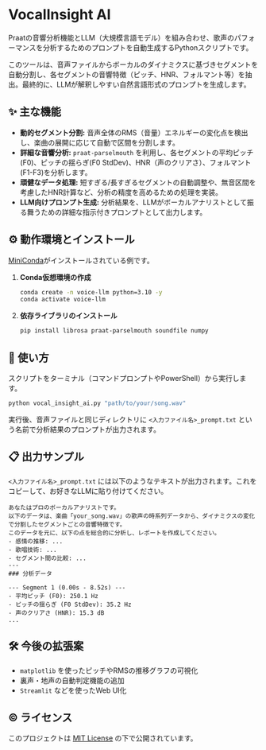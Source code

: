 # VocalInsight AI

Praatの音響分析機能とLLM（大規模言語モデル）を組み合わせ、歌声のパフォーマンスを分析するためのプロンプトを自動生成するPythonスクリプトです。

このツールは、音声ファイルからボーカルのダイナミクスに基づきセグメントを自動分割し、各セグメントの音響特徴（ピッチ、HNR、フォルマント等）を抽出。最終的に、LLMが解釈しやすい自然言語形式のプロンプトを生成します。

## ✨ 主な機能

- **動的セグメント分割:** 音声全体のRMS（音量）エネルギーの変化点を検出し、楽曲の展開に応じて自動で区間を分割します。
- **詳細な音響分析:** `praat-parselmouth` を利用し、各セグメントの平均ピッチ(F0)、ピッチの揺らぎ(F0 StdDev)、HNR（声のクリアさ）、フォルマント(F1-F3)を分析します。
- **頑健なデータ処理:** 短すぎる/長すぎるセグメントの自動調整や、無音区間を考慮したHNR計算など、分析の精度を高めるための処理を実装。
- **LLM向けプロンプト生成:** 分析結果を、LLMがボーカルアナリストとして振る舞うための詳細な指示付きプロンプトとして出力します。

## ⚙️ 動作環境とインストール

[MiniConda](https://docs.conda.io/en/latest/miniconda.html)がインストールされている例です。

1.  **Conda仮想環境の作成**
    ```bash
    conda create -n voice-llm python=3.10 -y
    conda activate voice-llm
    ```

2.  **依存ライブラリのインストール**
    ```bash
    pip install librosa praat-parselmouth soundfile numpy
    ```

## 🚀 使い方

スクリプトをターミナル（コマンドプロンプトやPowerShell）から実行します。

```bash
python vocal_insight_ai.py "path/to/your/song.wav"
```

実行後、音声ファイルと同じディレクトリに `<入力ファイル名>_prompt.txt` という名前で分析結果のプロンプトが出力されます。

## 📋 出力サンプル

`<入力ファイル名>_prompt.txt` には以下のようなテキストが出力されます。これをコピーして、お好きなLLMに貼り付けてください。

```text
あなたはプロのボーカルアナリストです。
以下のデータは、楽曲「your_song.wav」の歌声の時系列データから、ダイナミクスの変化で分割したセグメントごとの音響特徴です。
このデータを元に、以下の点を総合的に分析し、レポートを作成してください。
- 感情の推移: ...
- 歌唱技術: ...
- セグメント間の比較: ...
---
### 分析データ

--- Segment 1 (0.00s - 8.52s) ---
- 平均ピッチ (F0): 250.1 Hz
- ピッチの揺らぎ (F0 StdDev): 35.2 Hz
- 声のクリアさ (HNR): 15.3 dB
...
```

## 🛠 今後の拡張案

* `matplotlib` を使ったピッチやRMSの推移グラフの可視化
* 裏声・地声の自動判定機能の追加
* `Streamlit` などを使ったWeb UI化

## ©️ ライセンス

このプロジェクトは [MIT License](LICENSE) の下で公開されています。